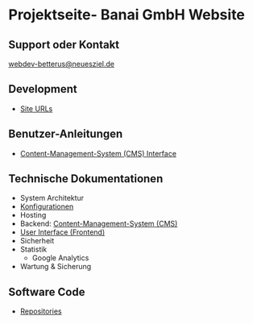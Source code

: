 # Projektseite- Banai GmbH Website 

## Support oder Kontakt

<a href="mailto:betterus@neuesziel.de">webdev-betterus@neuesziel.de</a>

## Development

* [Site URLs](./devsites)

## Benutzer-Anleitungen

* [Content-Management-System (CMS) Interface](./wp-admin)

## Technische Dokumentationen

* System Architektur
* [Konfigurationen](./konfig/)
* Hosting
* Backend: [Content-Management-System (CMS)](./system/cms)
* [User Interface (Frontend)](./tech-ui/)
* Sicherheit
* Statistik
  * Google Analytics
* Wartung & Sicherung

## Software Code

* [Repositories](/software-code/)



<img src="https://pastepixel.com/image/BvcRhtrK5UpYYVqU5u8v.png" alt="" />

<img src="https://www.fechendorf.tk/pixel.png?tag=banai2020.github.io" alt="" />